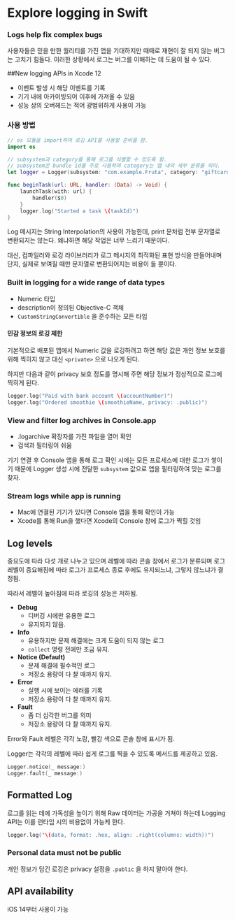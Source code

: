 # Explore logging in Swift

### Logs help fix complex bugs

사용자들은 믿을 만한 퀄리티를 가진 앱을 기대하지만 때때로 재현이 잘 되지 않는 버그는 고치기 힘들다. 이러한 상황에서 로그는 버그를 이해하는 데 도움이 될 수 있다.

##New logging APIs in Xcode 12

- 이벤트 발생 시 해당 이벤트를 기록
- 기기 내에 아카이빙되어 이후에 가져올 수 있음
- 성능 상의 오버헤드는 적어 광범위하게 사용이 가능

### 사용 방법

```swift
// os 모듈을 import하여 로깅 API를 사용할 준비를 함.
import os

// subsystem과 category를 통해 로그를 식별할 수 있도록 함.
// subsystem은 bundle id를 주로 사용하며 category는 앱 내의 세부 분류를 의미.
let logger = Logger(subsystem: "com.example.Fruta", category: "giftcards")

func beginTask(url: URL, handler: (Data) -> Void) {
    launchTask(with: url) {
        handler($0)
    }
    logger.log("Started a task \(taskId)")
}
```

Log 메시지는 String Interpolation의 사용이 가능한데, print 문처럼 전부 문자열로 변환되지는 않는다. 왜냐하면 해당 작업은 너무 느리기 때문이다.

대신, 컴파일러와 로깅 라이브러리가 로그 메시지의 최적화된 표현 방식을 만들어내며 단지, 실제로 보여질 때만 문자열로 변환되어지는 비용이 들 뿐이다.

### Built in logging for a wide range of data types

- Numeric 타입
- description이 정의된 Objective-C 객체
- `CustomStringConvertible` 을 준수하는 모든 타입

#### 민감 정보의 로깅 제한

기본적으로 배포된 앱에서 Numeric 값을 로깅하려고 하면 해당 값은 개인 정보 보호를 위해 찍히지 않고 대신 `<private>` 으로 나오게 된다.

하지만 다음과 같이 privacy 보호 정도를 명시해 주면 해당 정보가 정상적으로 로그에 찍히게 된다.

```swift
logger.log("Paid with bank account \(accountNumber)")
logger.log("Ordered smoothie \(smoothieName, privacy: .public)")
```

### View and filter log archives in Console.app

- .logarchive 확장자를 가진 파일을 열어 확인
- 검색과 필터링이 쉬움

기기 연결 후 Console 앱을 통해 로그 확인 시에는 모든 프로세스에 대한 로그가 쌓이기 때문에 Logger 생성 시에 전달한 `subsystem` 값으로 앱을 필터링하여 맞는 로그를 찾자.

### Stream logs while app is running

- Mac에 연결된 기기가 있다면 Console 앱을 통해 확인이 가능
- Xcode를 통해 Run을 했다면 Xcode의 Console 창에 로그가 찍힐 것임

## Log levels

중요도에 따라 다섯 개로 나누고 있으며 레벨에 따라 콘솔 창에서 로그가 분류되며 로그 레벨이 중요해짐에 따라 로그가 프로세스 종료 후에도 유지되느냐, 그렇지 않느냐가 결정됨.

따라서 레벨이 높아짐에 따라 로깅의 성능은 저하됨.

- **Debug**
  - 디버깅 시에만 유용한 로그
  - 유지되지 않음.
- **Info**
  - 유용하지만 문제 해결에는 크게 도움이 되지 않는 로그
  - `collect` 명령 전에만 조금 유지.
- **Notice (Default)**
  - 문제 해결에 필수적인 로그
  - 저장소 용량이 다 찰 때까지 유지.
- **Error**
  - 실행 시에 보이는 에러를 기록
  - 저장소 용량이 다 찰 때까지 유지.
- **Fault**
  - 좀 더 심각한 버그를 의미
  - 저장소 용량이 다 찰 때까지 유지.

Error와 Fault 레벨은 각각 노랑, 빨강 색으로 콘솔 창에 표시가 됨.

Logger는 각각의 레벨에 따라 쉽게 로그를 찍을 수 있도록 메서드를 제공하고 있음.

``` swift
Logger.notice(_ message:)
Logger.fault(_ message:)
```

## Formatted Log

로그를 읽는 데에 가독성을 높이기 위해 Raw 데이터는 가공을 거쳐야 하는데 Logging API는 이를 런타임 시의 비용없이 가능케 한다.

```swift
logger.log("\(data, format: .hex, align: .right(columns: width))")
```

### Personal data must not be public

개인 정보가 담긴 로깅은 privacy 설정을 `.public` 을 하지 말아야 한다.

## API availability

iOS 14부터 사용이 가능